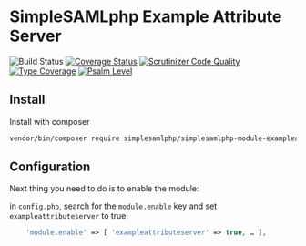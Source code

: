 # SimpleSAMLphp Example Attribute Server

![Build Status](https://github.com/simplesamlphp/simplesamlphp-module-exampleattributeserver/actions/workflows/php.yml/badge.svg)
[![Coverage Status](https://codecov.io/gh/simplesamlphp/simplesamlphp-module-exampleattributeserver/branch/master/graph/badge.svg)](https://codecov.io/gh/simplesamlphp/simplesamlphp-module-exampleattributeserver)
[![Scrutinizer Code Quality](https://scrutinizer-ci.com/g/simplesamlphp/simplesamlphp-module-exampleattributeserver/badges/quality-score.png?b=master)](https://scrutinizer-ci.com/g/simplesamlphp/simplesamlphp-module-exampleattributeserver/?branch=master)
[![Type Coverage](https://shepherd.dev/github/simplesamlphp/simplesamlphp-module-exampleattributeserver/coverage.svg)](https://shepherd.dev/github/simplesamlphp/simplesamlphp-module-exampleattributeserver)
[![Psalm Level](https://shepherd.dev/github/simplesamlphp/simplesamlphp-module-exampleattributeserver/level.svg)](https://shepherd.dev/github/simplesamlphp/simplesamlphp-module-exampleattributeserver)

## Install

Install with composer

```bash
vendor/bin/composer require simplesamlphp/simplesamlphp-module-exampleattributeserver
```

## Configuration

Next thing you need to do is to enable the module:

in `config.php`, search for the `module.enable` key and set `exampleattributeserver` to true:

```php
    'module.enable' => [ 'exampleattributeserver' => true, … ],
```
